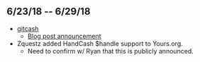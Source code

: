 ## 6/23/18 -- 6/29/18

* [gitcash](https://gitcash.io)
  * [Blog post announcement](https://www.yours.org/content/announcing-the-launch-of-gitcashio-24eec52969be)
* Zquestz added HandCash $handle support to Yours.org.
  * Need to confirm w/ Ryan that this is publicly announced.
